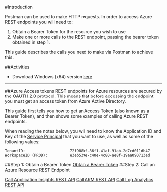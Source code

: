#Introduction

Postman can be used to make HTTP requests. In order to access Azure REST endpoints you will need to:
1) Obtain a Bearer Token for the resource you wish to use
2) Make one or more calls to the REST endpoint, passing the bearer token obtained in step 1.

This guide describes the calls you need to make via Postman to achieve this.

##Activities

- Download Windows (x64) version [here](https://dl.pstmn.io/download/latest/win64)


---
##Azure Access tokens
REST endpoints for Azure resources are secured by the [OAUTH 2.0](https://docs.microsoft.com/en-us/azure/active-directory/develop/active-directory-protocols-oauth-code) protocol. This means that before accessing the endpoint you must get an access token from Azure Active Directory. 

This guide first tells you how to get an Access Token (also known as a Bearer Token), and then shows some examples of calling Azure REST endpoints.

When reading the notes below, you will need to know the Application ID and Key of the  [Service Principal](/Work-Instructions/Operations/Setup-Postman/Service-Principals)  that you want to use, as well as some of the following values:
```
TenantID:                    72f988bf-86f1-41af-91ab-2d7cd011db47
WorkspaceID (PROD):          e3eb539e-c40e-4c80-ae8f-19aa090713ed 

```

##Step 1: Obtain a Bearer Token
[Obtain a Bearer Token](/Work-Instructions/Operations/Setup-Postman/Obtain-a-Bearer-Token)
##Step 2: Call an Azure Resource REST Endpoint 
 
[Call Application Insights REST API](/Work-Instructions/Operations/Setup-Postman/Call-Application-Insights-REST-API)
[Call ARM REST API](/Work-Instructions/Operations/Setup-Postman/Call-ARM-REST-API)
[Call Log Analytics REST API](/Work-Instructions/Operations/Setup-Postman/Call-Log-Analytics-REST-API)
